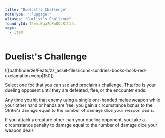 ```yaml
---
title: "Duelist's Challenge"
noteType: ":luggage:"
aliases: "Duelist's Challenge"
foundryId: Item.Eqa7bFoOOLR7f1fc
tags:
  - Item
---
```


# Duelist's Challenge
![[pathfinder2e/Feats/zz_asset-files/icons-sundries-books-book-red-exclamation.webp|150]]

Select one foe that you can see and proclaim a challenge. That foe is your dueling opponent until they are defeated, flee, or the encounter ends.

Any time you hit that enemy using a single one-handed melee weapon while your other hand or hands are free, you gain a circumstance bonus to the Strike's damage equal to the number of damage dice your weapon deals.

If you attack a creature other than your dueling opponent, you take a circumstance penalty to damage equal to the number of damage dice your weapon deals.
